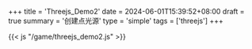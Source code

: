 +++
title = 'Threejs_Demo2'
date = 2024-06-01T15:39:52+08:00
draft = true
summary = '创建点光源'
type = 'simple'
tags = ['threejs']
+++


<script type="text/javascript" charset="UTF-8" src="/game/lib/three/three.js"></script>

<script type="text/javascript" charset="UTF-8" src="/game/lib/three/controls/TrackballControls.js"></script>


{{< js "/game/threejs_demo2.js" >}}
